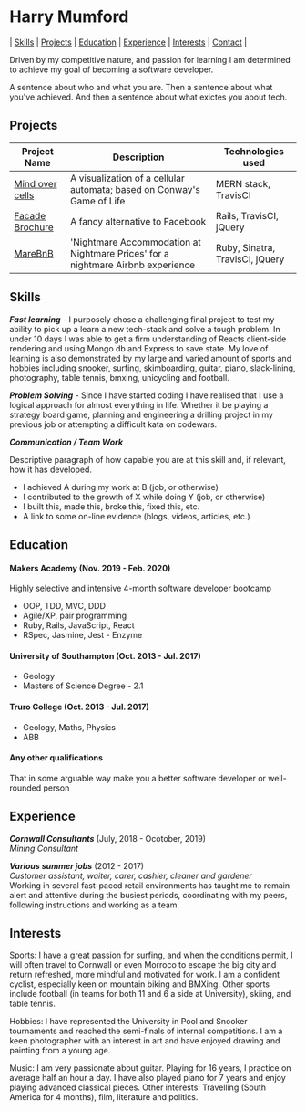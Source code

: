 # Harry Mumford


| [Skills](##Skills) | [Projects](##Projects) | [Education](##Education) | [Experience](##Experience) | [Interests](##Interests) | [Contact](##Contacts) |

Driven by my competitive nature, and passion for learning I am determined to achieve my goal of becoming a software developer. 

A sentence about who and what you are. Then a sentence about what you've achieved. And then a sentence about what exictes you about tech.

## Projects

| Project Name | Description | Technologies used |
|--------------|-------------|-------------------|
| [Mind over cells](https://github.com/Hyan18/the-css) | A visualization of a cellular automata; based on Conway's Game of Life | MERN stack, TravisCI |
| [Facade Brochure](https://github.com/EManifold/acebook-zuckermen) | A fancy alternative to Facebook | Rails, TravisCI, jQuery |
| [MareBnB](https://github.com/HarryMumford/MareBnB)| 'Nightmare Accommodation at Nightmare Prices' for a nightmare Airbnb experience | Ruby, Sinatra, TravisCI, jQuery |

## Skills

***Fast learning*** - I purposely chose a challenging final project to test my ability to pick up a learn a new tech-stack and solve a tough problem. In under 10 days I was able to get a firm understanding of Reacts client-side rendering and using Mongo db and Express to save state. My love of learning is also demonstrated by my large and varied amount of sports and hobbies including snooker, surfing, skimboarding, guitar, piano, slack-lining, photography, table tennis, bmxing, unicycling and football. 

***Problem Solving*** - Since I have started coding I have realised that I use a logical approach for almost everything in life. Whether it be playing a strategy board game, planning and engineering a drilling project in my previous job or attempting a difficult kata on codewars. 

***Communication / Team Work*** 

Descriptive paragraph of how capable you are at this skill and, if relevant, how it has developed.

- I achieved A during my work at B (job, or otherwise)
- I contributed to the growth of X while doing Y (job, or otherwise)
- I built this, made this, broke this, fixed this, etc.
- A link to some on-line evidence (blogs, videos, articles, etc.)

## Education

#### Makers Academy (Nov. 2019 - Feb. 2020)
Highly selective and intensive 4-month software developer bootcamp

- OOP, TDD, MVC, DDD
- Agile/XP, pair programming
- Ruby, Rails, JavaScript, React
- RSpec, Jasmine, Jest - Enzyme

#### University of Southampton (Oct. 2013 - Jul. 2017)

- Geology
- Masters of Science Degree - 2.1

#### Truro College (Oct. 2013 - Jul. 2017)

- Geology, Maths, Physics
- ABB

#### Any other qualifications

That in some arguable way make you a better software developer or well-rounded person

## Experience

***Cornwall Consultants*** (July, 2018 - Ocotober, 2019)  
*Mining Consultant*  


***Various summer jobs*** (2012 - 2017)   
*Customer assistant, waiter, carer, cashier, cleaner and gardener*  
Working in several fast-paced retail environments has taught me to remain alert and attentive during the busiest periods, coordinating with my peers, following instructions and working as a team. 

## Interests

Sports: I have a great passion for surfing, and when the conditions permit, I will often travel to Cornwall or even Morroco to escape the big city and return refreshed, more mindful and motivated for work. I am a confident cyclist, especially keen on mountain biking and BMXing. Other sports include football (in teams for both 11 and 6 a side at University), skiing, and table tennis.

Hobbies: I have represented the University in Pool and Snooker tournaments and reached the
semi-finals of internal competitions. I am a keen photographer with an interest in art and have
enjoyed drawing and painting from a young age.

Music: I am very passionate about guitar. Playing for 16 years, I practice on average half an hour
a day. I have also played piano for 7 years and enjoy playing advanced classical pieces.
Other interests: Travelling (South America for 4 months), film, literature and politics.
